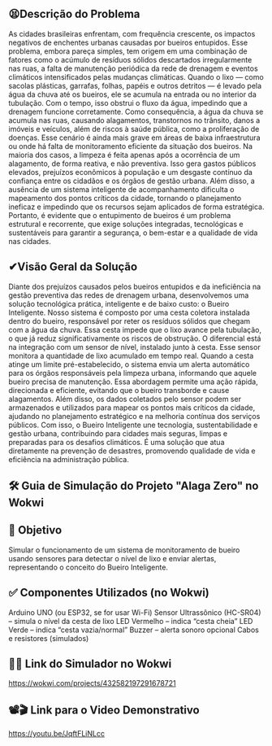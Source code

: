 ## 😫Descrição do Problema
As cidades brasileiras enfrentam, com frequência crescente, os impactos negativos de enchentes urbanas causadas por bueiros entupidos. Esse problema, embora pareça simples, tem origem em uma combinação de fatores como o acúmulo de resíduos sólidos descartados irregularmente nas ruas, a falta de manutenção periódica da rede de drenagem e eventos climáticos intensificados pelas mudanças climáticas.
Quando o lixo — como sacolas plásticas, garrafas, folhas, papéis e outros detritos — é levado pela água da chuva até os bueiros, ele se acumula na entrada ou no interior da tubulação. Com o tempo, isso obstrui o fluxo da água, impedindo que a drenagem funcione corretamente. Como consequência, a água da chuva se acumula nas ruas, causando alagamentos, transtornos no trânsito, danos a imóveis e veículos, além de riscos à saúde pública, como a proliferação de doenças.
Esse cenário é ainda mais grave em áreas de baixa infraestrutura ou onde há falta de monitoramento eficiente da situação dos bueiros. Na maioria dos casos, a limpeza é feita apenas após a ocorrência de um alagamento, de forma reativa, e não preventiva. Isso gera gastos públicos elevados, prejuízos econômicos à população e um desgaste contínuo da confiança entre os cidadãos e os órgãos de gestão urbana.
Além disso, a ausência de um sistema inteligente de acompanhamento dificulta o mapeamento dos pontos críticos da cidade, tornando o planejamento ineficaz e impedindo que os recursos sejam aplicados de forma estratégica.
Portanto, é evidente que o entupimento de bueiros é um problema estrutural e recorrente, que exige soluções integradas, tecnológicas e sustentáveis para garantir a segurança, o bem-estar e a qualidade de vida nas cidades.

## ✔Visão Geral da Solução
Diante dos prejuízos causados pelos bueiros entupidos e da ineficiência na gestão preventiva das redes de drenagem urbana, desenvolvemos uma solução tecnológica prática, inteligente e de baixo custo: o Bueiro Inteligente.
Nosso sistema é composto por uma cesta coletora instalada dentro do bueiro, responsável por reter os resíduos sólidos que chegam com a água da chuva. Essa cesta impede que o lixo avance pela tubulação, o que já reduz significativamente os riscos de obstrução.
O diferencial está na integração com um sensor de nível, instalado junto à cesta. Esse sensor monitora a quantidade de lixo acumulado em tempo real. Quando a cesta atinge um limite pré-estabelecido, o sistema envia um alerta automático para os órgãos responsáveis pela limpeza urbana, informando que aquele bueiro precisa de manutenção.
Essa abordagem permite uma ação rápida, direcionada e eficiente, evitando que o bueiro transborde e cause alagamentos. Além disso, os dados coletados pelo sensor podem ser armazenados e utilizados para mapear os pontos mais críticos da cidade, ajudando no planejamento estratégico e na melhoria contínua dos serviços públicos.
Com isso, o Bueiro Inteligente une tecnologia, sustentabilidade e gestão urbana, contribuindo para cidades mais seguras, limpas e preparadas para os desafios climáticos. É uma solução que atua diretamente na prevenção de desastres, promovendo qualidade de vida e eficiência na administração pública.

## 🛠️ Guia de Simulação do Projeto "Alaga Zero" no Wokwi
## 🎯 Objetivo
Simular o funcionamento de um sistema de monitoramento de bueiro usando sensores para detectar o nível de lixo e enviar alertas, representando o conceito do Bueiro Inteligente.

## ✅ Componentes Utilizados (no Wokwi)
Arduino UNO (ou ESP32, se for usar Wi-Fi)
Sensor Ultrassônico (HC-SR04) – simula o nível da cesta de lixo
LED Vermelho – indica “cesta cheia”
LED Verde – indica “cesta vazia/normal”
Buzzer – alerta sonoro opcional
Cabos e resistores (simulados)


## 💾📎 Link do Simulador no Wokwi
https://wokwi.com/projects/432582197291678721


## 📽🎬 Link para o Video Demonstrativo
https://youtu.be/JqftFLiNLcc
